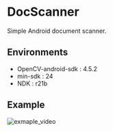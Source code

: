 # DocScanner
  <p>Simple Android document scanner.</p>

## Environments

<ul>
  <li>OpenCV-android-sdk : 4.5.2</li>
  <li>min-sdk : 24</li>
  <li>NDK : r21b</li>
</ul>

## Example

![exmaple_video](https://github.com/namuhuchutong/DocScanner/blob/master/etc/video.gif)
